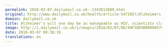 ```yaml
---
permalink: 2018-03-07-dailymail.co.uk--1343813889.html
original: http://www.dailymail.co.uk/health/article-5471857/Alzheimers-one-day-manageable-HIV.html?ITO=1490&ns_mchannel=rss&ns_campaign=1490
domain: dailymail.co.uk
title: Alzheimer's will one day be as manageable as HIV, scientists claim
image: http://i.dailymail.co.uk/i/newpix/2018/03/07/08/49F5DD5B00000578-0-image-a-14_1520412711825.jpg
date: 2018-03-07 09:38:19
translations: en
---
```


